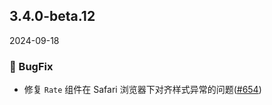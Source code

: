 ## 3.4.0-beta.12
2024-09-18

### 🐞 BugFix
- 修复 `Rate` 组件在 Safari 浏览器下对齐样式异常的问题([#654](https://github.com/sheinsight/shineout-next/pull/654))





